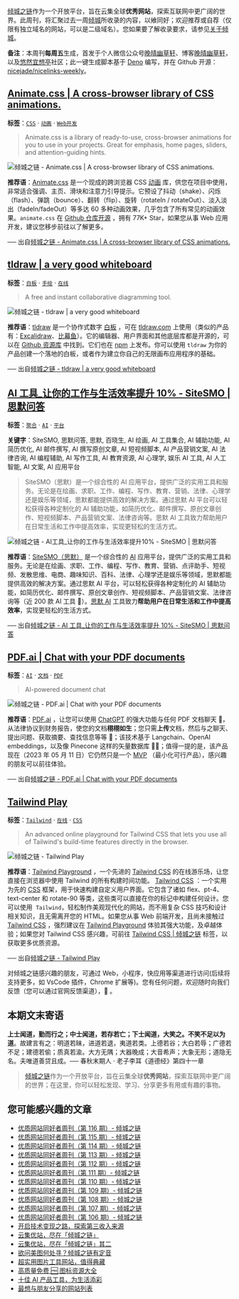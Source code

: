 [倾城之链](https://link.niceshare.site/)作为一个开放平台，旨在云集全球**优秀网站**，探索互联网中更广阔的世界。此周刊，将汇聚过去一周[倾城](https://site.lovejade.cn/?utm_source=weekly)所收录的内容，以飨同好；欢迎推荐或自荐（仅限有独立域名的网站，可以是二级域名）。您如果要了解收录要求，请参见[关于倾城](https://site.lovejade.cn/about?utm_source=weekly)。

**备注**：本周刊**每周五**生成，首发于个人微信公众号[晚晴幽草轩](https://mp.weixin.qq.com/mp/appmsgalbum?__biz=MzI5MDIwMzM2Mg==&action=getalbum&album_id=1530765143352082433&scene=173&from_msgid=2650641087&from_itemidx=1&count=3#wechat_redirect)、博客[晚晴幽草轩](https://www.jeffjade.com)，以及[悠然宜想亭](https://forum.lovejade.cn/)社区；此一键生成脚本基于 [Deno](https://site.lovejade.cn/post/602d30aad099ff5688618591) 编写，并在 Github 开源：[nicejade/nicelinks-weekly](https://github.com/nicejade/nicelinks-weekly)。

## [Animate.css | A cross-browser library of CSS animations.](https://site.lovejade.cn/post/645ce6dd268ce930b9724b50)

**标签**：[`CSS`](https://site.lovejade.cn/tags/CSS) · [`动画`](https://site.lovejade.cn/tags/动画) · [`Web开发`](https://site.lovejade.cn/tags/Web开发)

> Animate.css is a library of ready-to-use, cross-browser animations for you to use in your projects. Great for emphasis, home pages, sliders, and attention-guiding hints.

![倾城之链 - Animate.css | A cross-browser library of CSS animations.](https://nicelinks.oss-cn-shenzhen.aliyuncs.com/animate.style.png?x-oss-process=style/png2jpg)

**推荐语**：[Animate.css](https://animate.style/) 是一个现成的跨浏览器 CSS [动画](https://site.lovejade.cn/tags/动画) 库，供您在项目中使用，非常适合强调、主页、滑块和注意力引导提示。它预设了抖动（shake）、闪烁（flash）、弹跳（bounce）、翻转（flip）、旋转（rotateIn / rotateOut）、淡入淡出（fadeIn/fadeOut）等多达 60 多种动画效果，几乎包含了所有常见的动画效果。`animate.css` 在 [Github 仓库开源](https://github.com/animate-css/animate.css) ，拥有 77K+ Star，如果您从事 Web 应用开发，建议您移步前往以了解更多。

── 出自[倾城之链 - Animate.css | A cross-browser library of CSS animations.](https://site.lovejade.cn/post/645ce6dd268ce930b9724b50)

## [tldraw | a very good whiteboard](https://site.lovejade.cn/post/645cd7b5268ce930b972499c)

**标签**：[`白板`](https://site.lovejade.cn/tags/白板) · [`手绘`](https://site.lovejade.cn/tags/手绘) · [`在线`](https://site.lovejade.cn/tags/在线)

> A free and instant collaborative diagramming tool.

![倾城之链 - tldraw | a very good whiteboard](https://nicelinks.oss-cn-shenzhen.aliyuncs.com/www.tldraw.com.png?x-oss-process=style/png2jpg)

**推荐语**：[tldraw](https://www.tldraw.com/) 是一个协作式数字 [白板](https://site.lovejade.cn/tags/白板) ，可在 [tldraw.com](https://www.tldraw.com/) 上使用（类似的产品有：[Excalidraw](https://site.lovejade.cn/post/5f819f32cda9de27bd93a922)、[比幕鱼](https://site.lovejade.cn/post/60c8953e125d9905c97b410a)）。它的编辑器、用户界面和其他底层库都是开源的，可以在 [Github 资源库](https://github.com/tldraw/tldraw) 中找到。它们也在 [npm](https://site.lovejade.cn/post/6216392f2d17f22050cf1a2b) 上发布。你可以使用 `tldraw` 为你的产品创建一个落地的白板，或者作为建立你自己的无限画布应用程序的基础。

── 出自[倾城之链 - tldraw | a very good whiteboard](https://site.lovejade.cn/post/645cd7b5268ce930b972499c)

## [AI 工具\_让你的工作与生活效率提升 10% - SiteSMO | 思默问答](https://site.lovejade.cn/post/645cd18e268ce930b9724851)

**标签**：[`聚合`](https://site.lovejade.cn/tags/聚合) · [`AI`](https://site.lovejade.cn/tags/AI) · [`平台`](https://site.lovejade.cn/tags/平台)

**关键字**：SiteSMO, 思默问答, 思默, 百晓生, AI 绘画, AI 工具集合, AI 辅助功能, AI 简历优化, AI 邮件撰写, AI 撰写原创文章, AI 短视频脚本, AI 产品营销文案, AI 法律咨询, AI 编程辅助, AI 写作工具, AI 教育资源, AI 心理学, 娱乐 AI 工具, AI 人工智能, AI 文案, AI 应用平台

> SiteSMO（思默）是一个综合性的 AI 应用平台，提供广泛的实用工具和服务。无论是在绘画、求职、工作、编程、写作、教育、营销、法律、心理学还是娱乐等领域，思默都能提供高效的解决方案。通过思默 AI 平台可以轻松获得各种定制化的 AI 辅助功能，如简历优化、邮件撰写、原创文章创作、短视频脚本、产品营销文案、法律咨询等。思默 AI 工具致力帮助用户在日常生活和工作中提高效率，实现更轻松的生活方式。

![倾城之链 - AI工具_让你的工作与生活效率提升10% - SiteSMO | 思默问答](https://nicelinks.oss-cn-shenzhen.aliyuncs.com/www.sitesmo.com.png?x-oss-process=style/png2jpg)

**推荐语**：[SiteSMO（思默）](https://www.sitesmo.com/) 是一个综合性的 [AI](https://site.lovejade.cn/tags/AI) 应用平台，提供广泛的实用工具和服务。无论是在绘画、求职、工作、编程、写作、教育、营销、点评助手、短视频、发散思维、电商、趣味知识、百科、法律、心理学还是娱乐等领域，思默都能提供高效的解决方案。通过思默 AI 平台，可以轻松获得各种定制化的 AI 辅助功能，如简历优化、邮件撰写、原创文章创作、短视频脚本、产品营销文案、法律咨询等（近 200 款 AI 工具 🔧）。[思默 AI](https://www.sitesmo.com/) 工具致力**帮助用户在日常生活和工作中提高效率**，实现更轻松的生活方式。

── 出自[倾城之链 - AI 工具\_让你的工作与生活效率提升 10% - SiteSMO | 思默问答](https://site.lovejade.cn/post/645cd18e268ce930b9724851)

## [PDF.ai | Chat with your PDF documents](https://site.lovejade.cn/post/645ccffc268ce930b972483a)

**标签**：[`AI`](https://site.lovejade.cn/tags/AI) · [`文档`](https://site.lovejade.cn/tags/文档) · [`PDF`](https://site.lovejade.cn/tags/PDF)

> AI-powered document chat

![倾城之链 - PDF.ai | Chat with your PDF documents](https://nicelinks.oss-cn-shenzhen.aliyuncs.com/pdf.ai.png?x-oss-process=style/png2jpg)

**推荐语**：[PDF.ai](https://pdf.ai/) ，让您可以使用 [ChatGPT](https://site.lovejade.cn/tags/ChatGPT) 的强大功能与任何 PDF 文档聊天 🧠，从法律协议到财务报告，使您的文档**栩栩如生**；您只需**上传**文档，然后与之聊天、提出问题、获取摘要、查找信息等等 🤯；该技术基于 Langchain、OpenAI embeddings，以及像 Pinecone 这样的矢量数据库 👨‍💻；值得一提的是，该产品现在（2023 年 05 月 11 日）它仍然只是一个 [MVP](https://memo.lovejade.cn/m/111) （最小化可行产品），感兴趣的朋友可以前往体验。

── 出自[倾城之链 - PDF.ai | Chat with your PDF documents](https://site.lovejade.cn/post/645ccffc268ce930b972483a)

## [Tailwind Play](https://site.lovejade.cn/post/645baf6a268ce930b9724332)

**标签**：[`Tailwind`](https://site.lovejade.cn/tags/Tailwind) · [`在线`](https://site.lovejade.cn/tags/在线) · [`CSS`](https://site.lovejade.cn/tags/CSS)

> An advanced online playground for Tailwind CSS that lets you use all of Tailwind's build-time features directly in the browser.

![倾城之链 - Tailwind Play](https://nicelinks.oss-cn-shenzhen.aliyuncs.com/play.tailwindcss.com.png?x-oss-process=style/png2jpg)

**推荐语**：[Tailwind Playground](https://play.tailwindcss.com/) ，一个先进的 [Tailwind CSS](https://site.lovejade.cn/post/5fd20cb4c06d6302c1907ec7) 的在线游乐场，让您直接在浏览器中使用 Tailwind 的所有构建时间功能。 [Tailwind CSS](https://site.lovejade.cn/post/5fd20cb4c06d6302c1907ec7) ：一个实用为先的 [CSS](https://site.lovejade.cn/tags/CSS) 框架，用于快速构建自定义用户界面。它包含了诸如 flex、pt-4、text-center 和 rotate-90 等类，这些类可以直接在你的标记中构建任何设计。您可以使用  `Tailwind`，轻松制作美观现代化的网站，而不用复杂 CSS 技巧和设计相关知识，且无需离开您的 HTML。如果您从事 Web 前端开发，且尚未接触过 [Tailwind CSS](https://site.lovejade.cn/post/5fd20cb4c06d6302c1907ec7) ，强烈建议在 [Tailwind Playground](https://play.tailwindcss.com/) 体验其强大功能，及卓越体验；如果您对 Tailwind CSS 感兴趣，可前往 [Tailwind CSS | 倾城之链](https://site.lovejade.cn/tags/Tailwind) 标签，以获取更多优质资源。

── 出自[倾城之链 - Tailwind Play](https://site.lovejade.cn/post/645baf6a268ce930b9724332)

对倾城之链感兴趣的朋友，可通过 Web，小程序，快应用等渠道进行访问(后续将支持更多，如 VsCode 插件，Chrome 扩展等)。您有任何问题，欢迎随时向我们反馈（您可以通过官网反馈渠道），🤲 。

## 本期文末寄语

**上士闻道，勤而行之；中士闻道，若存若亡；下士闻道，大笑之。不笑不足以为道**。故建言有之：明道若昧，进道若退，夷道若类。上德若谷；大白若辱；广德若不足；建德若偷；质真若渝。大方无隅；大器晚成；大音希声；大象无形；道隐无名。夫唯道善贷且成。── 春秋末期人 · 老子李耳《道德经》第四十一章

> [倾城之链](https://link.niceshare.site/)作为一个开放平台，旨在云集全球**优秀网站**，探索互联网中更广阔的世界；在这里，你可以轻松发现、学习、分享更多有用或有趣的事物。

## 您可能感兴趣的文章

- [优质网站同好者周刊（第 116 期）- 倾城之链](https://link.niceshare.site/weekly-116/)
- [优质网站同好者周刊（第 115 期）- 倾城之链](https://link.niceshare.site/weekly-115/)
- [优质网站同好者周刊（第 114 期）- 倾城之链](https://link.niceshare.site/weekly-114/)
- [优质网站同好者周刊（第 113 期）- 倾城之链](https://link.niceshare.site/weekly-113/)
- [优质网站同好者周刊（第 112 期）- 倾城之链](https://link.niceshare.site/weekly-112/)
- [优质网站同好者周刊（第 111 期）- 倾城之链](https://link.niceshare.site/weekly-111/)
- [优质网站同好者周刊（第 110 期）- 倾城之链](https://link.niceshare.site/weekly-110/)
- [优质网站同好者周刊（第 109 期）- 倾城之链](https://link.niceshare.site/weekly-109/)
- [优质网站同好者周刊（第 108 期）- 倾城之链](https://link.niceshare.site/weekly-108/)
- [优质网站同好者周刊（第 107 期）- 倾城之链](https://link.niceshare.site/weekly-107/)
- [优质网站同好者周刊（第 106 期）- 倾城之链](https://link.niceshare.site/weekly-106/)
- [开启技术变现之路，探索第三收入来源](https://www.jeffjade.com/2020/11/17/173-talk-about-nice-links/)
- [云集优站，尽在「倾城之链」](https://www.jeffjade.com/2017/12/31/136-talk-about-nicelinks-site/)
- [云集优站，尽在「倾城之链」其二](https://www.jeffjade.com/2018/12/23/146-talk-about-nice-links/)
- [欲问美图何处寻？倾城之链有定音](https://www.jeffjade.com/2019/02/17/151-aweome-beautiful-picture-website-list/ "欲问美图何处寻？倾城之链有定音")
- [超实用图片工具网站，值得典藏](https://www.jeffjade.com/2020/07/27/165-aweome-picture-tool-website-list/)
- [高质量免费 🆓 图标资源大全](https://www.jeffjade.com/2020/09/11/169-high-quality-free-icon-resource-collection/)
- [十佳 AI 产品工具，为生活添彩](https://www.jeffjade.com/2020/09/23/170-list-of-top-20-ai-product-tools/)
- [最想与朋友分享的网站列表](https://www.jeffjade.com/2020/09/01/168-list-of-websites-i-most-want-to-share-with-my-friends/)
